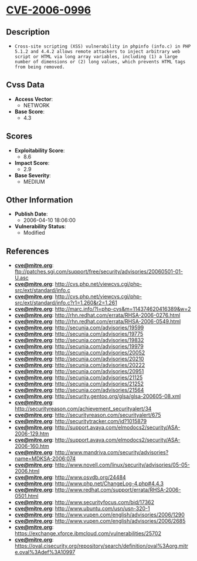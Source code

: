 
# [CVE-2006-0996](ftp://patches.sgi.com/support/free/security/advisories/20060501-01-U.asc)

## Description

- `Cross-site scripting (XSS) vulnerability in phpinfo (info.c) in PHP 5.1.2 and 4.4.2 allows remote attackers to inject arbitrary web script or HTML via long array variables, including (1) a large number of dimensions or (2) long values, which prevents HTML tags from being removed.`

## Cvss Data

- **Access Vector**:
  - NETWORK
- **Base Score**:
  - 4.3

## Scores

- **Exploitability Score**:
  - 8.6
- **Impact Score**:
  - 2.9
- **Base Severity**:
  - MEDIUM

## Other Information

- **Publish Date**:
  - 2006-04-10 18:06:00
- **Vulnerability Status**:
  - Modified

## References

- **cve@mitre.org**: ftp://patches.sgi.com/support/free/security/advisories/20060501-01-U.asc
- **cve@mitre.org**: http://cvs.php.net/viewcvs.cgi/php-src/ext/standard/info.c
- **cve@mitre.org**: http://cvs.php.net/viewcvs.cgi/php-src/ext/standard/info.c?r1=1.260&r2=1.261
- **cve@mitre.org**: http://marc.info/?l=php-cvs&m=114374620416389&w=2
- **cve@mitre.org**: http://rhn.redhat.com/errata/RHSA-2006-0276.html
- **cve@mitre.org**: http://rhn.redhat.com/errata/RHSA-2006-0549.html
- **cve@mitre.org**: http://secunia.com/advisories/19599
- **cve@mitre.org**: http://secunia.com/advisories/19775
- **cve@mitre.org**: http://secunia.com/advisories/19832
- **cve@mitre.org**: http://secunia.com/advisories/19979
- **cve@mitre.org**: http://secunia.com/advisories/20052
- **cve@mitre.org**: http://secunia.com/advisories/20210
- **cve@mitre.org**: http://secunia.com/advisories/20222
- **cve@mitre.org**: http://secunia.com/advisories/20951
- **cve@mitre.org**: http://secunia.com/advisories/21125
- **cve@mitre.org**: http://secunia.com/advisories/21252
- **cve@mitre.org**: http://secunia.com/advisories/21564
- **cve@mitre.org**: http://security.gentoo.org/glsa/glsa-200605-08.xml
- **cve@mitre.org**: http://securityreason.com/achievement_securityalert/34
- **cve@mitre.org**: http://securityreason.com/securityalert/675
- **cve@mitre.org**: http://securitytracker.com/id?1015879
- **cve@mitre.org**: http://support.avaya.com/elmodocs2/security/ASA-2006-129.htm
- **cve@mitre.org**: http://support.avaya.com/elmodocs2/security/ASA-2006-160.htm
- **cve@mitre.org**: http://www.mandriva.com/security/advisories?name=MDKSA-2006:074
- **cve@mitre.org**: http://www.novell.com/linux/security/advisories/05-05-2006.html
- **cve@mitre.org**: http://www.osvdb.org/24484
- **cve@mitre.org**: http://www.php.net/ChangeLog-4.php#4.4.3
- **cve@mitre.org**: http://www.redhat.com/support/errata/RHSA-2006-0501.html
- **cve@mitre.org**: http://www.securityfocus.com/bid/17362
- **cve@mitre.org**: http://www.ubuntu.com/usn/usn-320-1
- **cve@mitre.org**: http://www.vupen.com/english/advisories/2006/1290
- **cve@mitre.org**: http://www.vupen.com/english/advisories/2006/2685
- **cve@mitre.org**: https://exchange.xforce.ibmcloud.com/vulnerabilities/25702
- **cve@mitre.org**: https://oval.cisecurity.org/repository/search/definition/oval%3Aorg.mitre.oval%3Adef%3A10997
